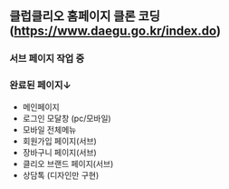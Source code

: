 ## 클럽클리오 홈페이지 클론 코딩 (https://www.daegu.go.kr/index.do)
### 서브 페이지 작업 중
### 완료된 페이지↓
+ 메인페이지
+ 로그인 모달창 (pc/모바일)
+ 모바일 전체메뉴
+ 회원가입 페이지(서브)
+ 장바구니 페이지(서브)
+ 클리오 브랜드 페이지(서브)
+ 상담톡 (디자인만 구현)
